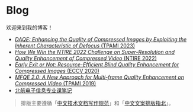 # Blog

欢迎来到我的博客！

- [*DAQE: Enhancing the Quality of Compressed Images by Exploiting the Inherent Characteristic of Defocus* (TPAMI 2023)](https://github.com/ryanxingql/blog/blob/main/posts/daqe.md)
- [*How We Win the NTIRE 2022 Challenge on Super-Resolution and Quality Enhancement of Compressed Video* (NTIRE 2022)](https://github.com/ryanxingql/winner-ntire22-vqe/blob/main/blog_zh.md)
- [*Early Exit or Not: Resource-Efficient Blind Quality Enhancement for Compressed Images* (ECCV 2020)](https://github.com/ryanxingql/rbqe/blob/master/blog_zh.md)
- [*MFQE 2.0: A New Approach for Multi-frame Quality Enhancement on Compressed Video* (TPAMI 2019)](https://github.com/ryanxingql/mfqev2.0/blob/master/blog_zh.md)
- [北航电子信息专业课笔记](https://github.com/ryanxingql/blog/blob/main/posts/buaa_ee.md)

> 排版主要遵循「[中文技术文档写作规范](https://github.com/ruanyf/document-style-guide)」和「[中文文案排版指北](https://github.com/sparanoid/chinese-copywriting-guidelines)」。
